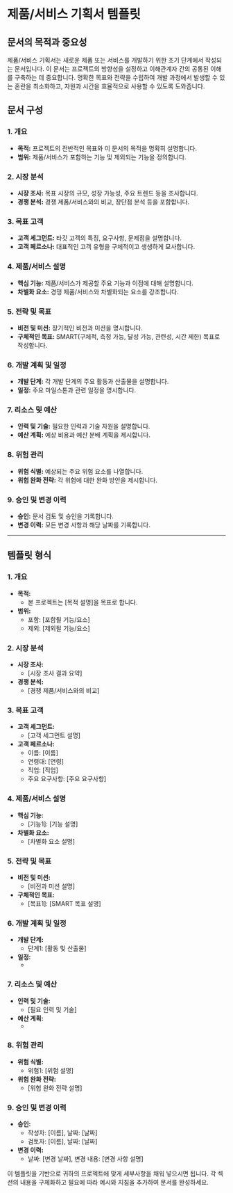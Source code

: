 # 제품/서비스 기획서 템플릿

## 문서의 목적과 중요성
제품/서비스 기획서는 새로운 제품 또는 서비스를 개발하기 위한 초기 단계에서 작성되는 문서입니다. 이 문서는 프로젝트의 방향성을 설정하고 이해관계자 간의 공통된 이해를 구축하는 데 중요합니다. 명확한 목표와 전략을 수립하여 개발 과정에서 발생할 수 있는 혼란을 최소화하고, 자원과 시간을 효율적으로 사용할 수 있도록 도와줍니다.

## 문서 구성

### 1. 개요
- **목적:** 프로젝트의 전반적인 목표와 이 문서의 목적을 명확히 설명합니다.
- **범위:** 제품/서비스가 포함하는 기능 및 제외되는 기능을 정의합니다.

### 2. 시장 분석
- **시장 조사:** 목표 시장의 규모, 성장 가능성, 주요 트렌드 등을 조사합니다.
- **경쟁 분석:** 경쟁 제품/서비스와의 비교, 장단점 분석 등을 포함합니다.

### 3. 목표 고객
- **고객 세그먼트:** 타깃 고객의 특징, 요구사항, 문제점을 설명합니다.
- **고객 페르소나:** 대표적인 고객 유형을 구체적이고 생생하게 묘사합니다.

### 4. 제품/서비스 설명
- **핵심 기능:** 제품/서비스가 제공할 주요 기능과 이점에 대해 설명합니다.
- **차별화 요소:** 경쟁 제품/서비스와 차별화되는 요소를 강조합니다.

### 5. 전략 및 목표
- **비전 및 미션:** 장기적인 비전과 미션을 명시합니다.
- **구체적인 목표:** SMART(구체적, 측정 가능, 달성 가능, 관련성, 시간 제한) 목표로 작성합니다.

### 6. 개발 계획 및 일정
- **개발 단계:** 각 개발 단계의 주요 활동과 산출물을 설명합니다.
- **일정:** 주요 마일스톤과 관련 일정을 명시합니다.

### 7. 리소스 및 예산
- **인력 및 기술:** 필요한 인력과 기술 자원을 설명합니다.
- **예산 계획:** 예상 비용과 예산 분배 계획을 제시합니다.

### 8. 위험 관리
- **위험 식별:** 예상되는 주요 위험 요소를 나열합니다.
- **위험 완화 전략:** 각 위험에 대한 완화 방안을 제시합니다.

### 9. 승인 및 변경 이력
- **승인:** 문서 검토 및 승인을 기록합니다.
- **변경 이력:** 모든 변경 사항과 해당 날짜를 기록합니다.

---

## 템플릿 형식

### 1. 개요
- **목적:** 
  - 본 프로젝트는 [목적 설명]을 목표로 합니다.
- **범위:**
  - 포함: [포함될 기능/요소]
  - 제외: [제외될 기능/요소]

### 2. 시장 분석
- **시장 조사:**
  - [시장 조사 결과 요약]
- **경쟁 분석:**
  - [경쟁 제품/서비스와의 비교]

### 3. 목표 고객
- **고객 세그먼트:**
  - [고객 세그먼트 설명]
- **고객 페르소나:**
  - 이름: [이름]
  - 연령대: [연령]
  - 직업: [직업]
  - 주요 요구사항: [주요 요구사항]

### 4. 제품/서비스 설명
- **핵심 기능:**
  - [기능1]: [기능 설명]
- **차별화 요소:**
  - [차별화 요소 설명]

### 5. 전략 및 목표
- **비전 및 미션:**
  - [비전과 미션 설명]
- **구체적인 목표:**
  - [목표1]: [SMART 목표 설명]

### 6. 개발 계획 및 일정
- **개발 단계:**
  - 단계1: [활동 및 산출물]
- **일정:**
  - [마일스톤1]: [날짜]

### 7. 리소스 및 예산
- **인력 및 기술:**
  - [필요 인력 및 기술]
- **예산 계획:**
  - [예산 항목]: [비용]

### 8. 위험 관리
- **위험 식별:**
  - 위험1: [위험 설명]
- **위험 완화 전략:**
  - [위험 완화 전략 설명]

### 9. 승인 및 변경 이력
- **승인:**
  - 작성자: [이름], 날짜: [날짜]
  - 검토자: [이름], 날짜: [날짜]
- **변경 이력:**
  - 날짜: [변경 날짜], 변경 내용: [변경 사항 설명]

이 템플릿을 기반으로 귀하의 프로젝트에 맞게 세부사항을 채워 넣으시면 됩니다. 각 섹션의 내용을 구체화하고 필요에 따라 예시와 지침을 추가하여 문서를 완성하세요.